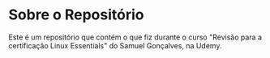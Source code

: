 # Sobre o Repositório

Este é um repositório que contém o que fiz durante o curso "Revisão para a certificação Linux Essentials" do Samuel Gonçalves, na Udemy.
